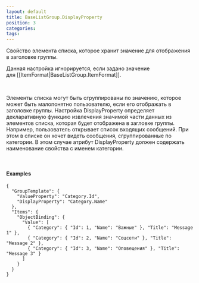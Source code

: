 ```yaml
---
layout: default
title: BaseListGroup.DisplayProperty
position: 3
categories: 
tags: 
---
```


Свойство элемента списка, которое хранит значение для отображения в заголовке группы.

Данная настройка игнорируется, если задано значение для [[ItemFormat|BaseListGroup.ItemFormat]].

   

Элементы списка могут быть сгруппированы по значению, которое может быть малопонятно пользователю, если его отображать в заголовке группы. Настройка DisplayProperty определяет декларативную функцию извлечения значимой части данных из элементов списка, которая будет отображена в загловке группы. Например, пользователь открывает список входящих сообщений. При этом в списке он хочет видеть сообщения, сгруппированные по категории. В этом случае атрибут DisplayProperty должен содержать наименование свойства с именем категории.

   

#### Examples

```
{
  "GroupTemplate": {
    "ValueProperty": "Category.Id",
    "DisplayProperty": "Category.Name"
  },
  "Items": {
    "ObjectBinding": {
      "Value": [
        { "Category": { "Id": 1, "Name": "Важные" }, "Title": "Message 1" },
        { "Category": { "Id": 2, "Name": "Соцсети" }, "Title": "Message 2" },
        { "Category": { "Id": 3, "Name": "Оповещения" }, "Title": "Message 3" }
      ]
    }
  }
}
```

 

 


